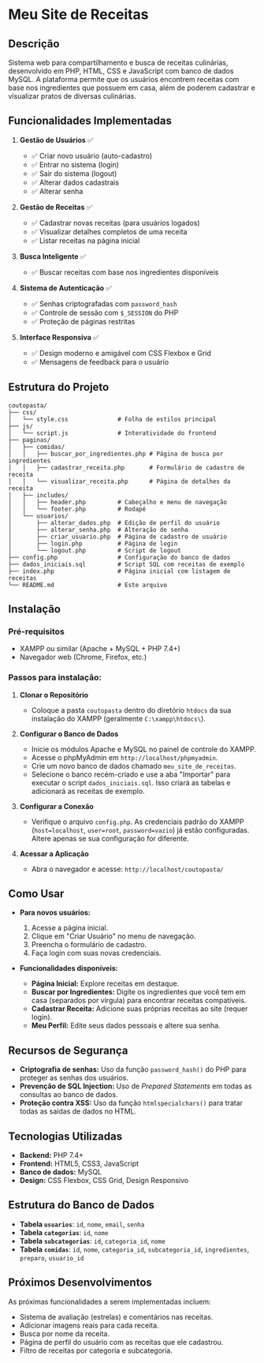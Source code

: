# Meu Site de Receitas

## Descrição
Sistema web para compartilhamento e busca de receitas culinárias, desenvolvido em PHP, HTML, CSS e JavaScript com banco de dados MySQL. A plataforma permite que os usuários encontrem receitas com base nos ingredientes que possuem em casa, além de poderem cadastrar e visualizar pratos de diversas culinárias.

## Funcionalidades Implementadas

1.  **Gestão de Usuários** ✅
    *   ✅ Criar novo usuário (auto-cadastro)
    *   ✅ Entrar no sistema (login)
    *   ✅ Sair do sistema (logout)
    *   ✅ Alterar dados cadastrais
    *   ✅ Alterar senha

2.  **Gestão de Receitas** ✅
    *   ✅ Cadastrar novas receitas (para usuários logados)
    *   ✅ Visualizar detalhes completos de uma receita
    *   ✅ Listar receitas na página inicial

3.  **Busca Inteligente** ✅
    *   ✅ Buscar receitas com base nos ingredientes disponíveis

4.  **Sistema de Autenticação** ✅
    *   ✅ Senhas criptografadas com `password_hash`
    *   ✅ Controle de sessão com `$_SESSION` do PHP
    *   ✅ Proteção de páginas restritas

5.  **Interface Responsiva** ✅
    *   ✅ Design moderno e amigável com CSS Flexbox e Grid
    *   ✅ Mensagens de feedback para o usuário

## Estrutura do Projeto

```
coutopasta/
├── css/
│   └── style.css              # Folha de estilos principal
├── js/
│   └── script.js              # Interatividade do frontend
├── paginas/
│   ├── comidas/
│   │   ├── buscar_por_ingredientes.php # Página de busca por ingredientes
│   │   ├── cadastrar_receita.php       # Formulário de cadastro de receita
│   │   └── visualizar_receita.php      # Página de detalhes da receita
│   ├── includes/
│   │   ├── header.php         # Cabeçalho e menu de navegação
│   │   └── footer.php         # Rodapé
│   └── usuarios/
│       ├── alterar_dados.php  # Edição de perfil do usuário
│       ├── alterar_senha.php  # Alteração de senha
│       ├── criar_usuario.php  # Página de cadastro de usuário
│       ├── login.php          # Página de login
│       └── logout.php         # Script de logout
├── config.php                 # Configuração do banco de dados
├── dados_iniciais.sql         # Script SQL com receitas de exemplo
├── index.php                  # Página inicial com listagem de receitas
└── README.md                  # Este arquivo
```

## Instalação

### Pré-requisitos
*   XAMPP ou similar (Apache + MySQL + PHP 7.4+)
*   Navegador web (Chrome, Firefox, etc.)

### Passos para instalação:

1.  **Clonar o Repositório**
    *   Coloque a pasta `coutopasta` dentro do diretório `htdocs` da sua instalação do XAMPP (geralmente `C:\xampp\htdocs\`).

2.  **Configurar o Banco de Dados**
    *   Inicie os módulos Apache e MySQL no painel de controle do XAMPP.
    *   Acesse o phpMyAdmin em `http://localhost/phpmyadmin`.
    *   Crie um novo banco de dados chamado `meu_site_de_receitas`.
    *   Selecione o banco recém-criado e use a aba "Importar" para executar o script `dados_iniciais.sql`. Isso criará as tabelas e adicionará as receitas de exemplo.

3.  **Configurar a Conexão**
    *   Verifique o arquivo `config.php`. As credenciais padrão do XAMPP (`host=localhost`, `user=root`, `password=vazio`) já estão configuradas. Altere apenas se sua configuração for diferente.

4.  **Acessar a Aplicação**
    *   Abra o navegador e acesse: `http://localhost/coutopasta/`

## Como Usar

*   **Para novos usuários:**
    1.  Acesse a página inicial.
    2.  Clique em "Criar Usuário" no menu de navegação.
    3.  Preencha o formulário de cadastro.
    4.  Faça login com suas novas credenciais.

*   **Funcionalidades disponíveis:**
    *   **Página Inicial:** Explore receitas em destaque.
    *   **Buscar por Ingredientes:** Digite os ingredientes que você tem em casa (separados por vírgula) para encontrar receitas compatíveis.
    *   **Cadastrar Receita:** Adicione suas próprias receitas ao site (requer login).
    *   **Meu Perfil:** Edite seus dados pessoais e altere sua senha.

## Recursos de Segurança

*   **Criptografia de senhas:** Uso da função `password_hash()` do PHP para proteger as senhas dos usuários.
*   **Prevenção de SQL Injection:** Uso de *Prepared Statements* em todas as consultas ao banco de dados.
*   **Proteção contra XSS:** Uso da função `htmlspecialchars()` para tratar todas as saídas de dados no HTML.

## Tecnologias Utilizadas

*   **Backend:** PHP 7.4+
*   **Frontend:** HTML5, CSS3, JavaScript
*   **Banco de dados:** MySQL
*   **Design:** CSS Flexbox, CSS Grid, Design Responsivo

## Estrutura do Banco de Dados

*   **Tabela `usuarios`**: `id`, `nome`, `email`, `senha`
*   **Tabela `categorias`**: `id`, `nome`
*   **Tabela `subcategorias`**: `id`, `categoria_id`, `nome`
*   **Tabela `comidas`**: `id`, `nome`, `categoria_id`, `subcategoria_id`, `ingredientes`, `preparo`, `usuario_id`

## Próximos Desenvolvimentos

As próximas funcionalidades a serem implementadas incluem:

*   Sistema de avaliação (estrelas) e comentários nas receitas.
*   Adicionar imagens reais para cada receita.
*   Busca por nome da receita.
*   Página de perfil do usuário com as receitas que ele cadastrou.
*   Filtro de receitas por categoria e subcategoria.

